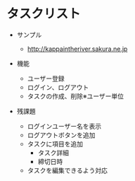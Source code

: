 # タスクリスト

* サンプル
   * http://kappaintheriver.sakura.ne.jp

* 機能
    * ユーザー登録
    * ログイン、ログアウト
    * タスクの作成、削除※ユーザー単位

* 残課題
    * ログインユーザー名を表示
    * ログアウトボタンを追加
    * タスクに項目を追加
        * タスク詳細
        * 締切日時
    * タスクを編集できるよう対応
